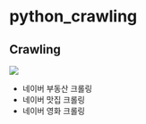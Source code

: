 # python_crawling


<h2>Crawling</h2>
<img src="https://img.shields.io/badge/Python-3776AB?style=flat-square&logo=Python&logoColor=white"/>


<ul>
  <li>네이버 부동산 크롤링</li>
  <li>네이버 맛집 크롤링</li>
  <li>네이버 영화 크롤링</li>
</ul>
